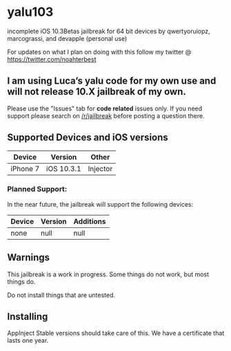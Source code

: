# yalu103
incomplete iOS 10.3Betas jailbreak for 64 bit devices by qwertyoruiopz, marcograssi, and devapple (personal use)

For updates on what I plan on doing with this follow my twitter @ https://twitter.com/noahterbest

## I am using Luca’s yalu code for my own use and will not release 10.X jailbreak of my own.

Please use the "Issues" tab for **code related** issues only. If you need support please search on [/r/jailbreak](https://reddit.com/r/jailbreak) before posting a question there.

## Supported Devices and iOS versions

| Device | Version | Other |
|---------|----------|---------|
| iPhone 7  | iOS 10.3.1 | Injector |

### Planned Support:

In the near future, the jailbreak will support the following devices:

| Device | Version | Additions | 
|---------|----------|----------|
| none | null | null |

## Warnings

This jailbreak is a work in progress. Some things do not work, but most things do.

Do not install things that are untested.


## Installing

AppInject Stable versions should take care of this. We have a certificate that lasts one year.
